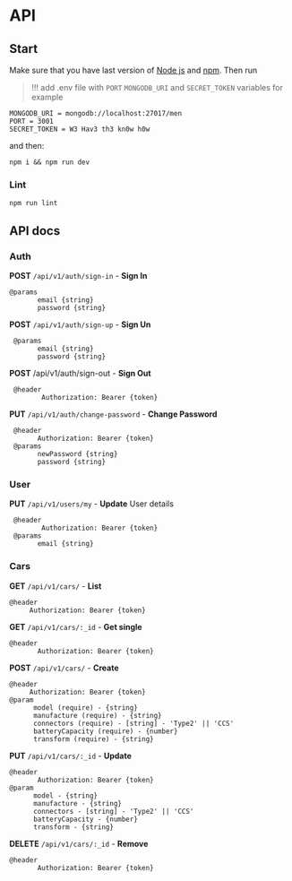 # API

## Start

Make sure that you have last version of [Node js](https://nodejs.org/en//) and [npm](https://www.npmjs.com/). Thеn run

> !!! add .env file with `PORT` `MONGODB_URI` and `SECRET_TOKEN` variables for example

```
MONGODB_URI = mongodb://localhost:27017/men
PORT = 3001
SECRET_TOKEN = W3 Hav3 th3 kn0w h0w

```

and then:

```
npm i && npm run dev

```

### Lint

```
npm run lint
```

## API docs

### Auth

**POST** `/api/v1/auth/sign-in` - **Sign In**

```
@params
       email {string}
       password {string}
```

**POST** `/api/v1/auth/sign-up` - **Sign Un**

```
 @params
       email {string}
       password {string}
```

**POST** /api/v1/auth/sign-out - **Sign Out**

```
 @header
        Authorization: Bearer {token}
```

**PUT** `/api/v1/auth/change-password` - **Change Password**

```
 @header
       Authorization: Bearer {token}
 @params
       newPassword {string}
       password {string}
```

### User

**PUT** `/api/v1/users/my` - **Update** User details

```
 @header
        Authorization: Bearer {token}
 @params
       email {string}
```

### Cars

**GET** `/api/v1/cars/` - **List**

```
@header
     Authorization: Bearer {token}
```

**GET** `/api/v1/cars/:_id` - **Get single**

```
@header
       Authorization: Bearer {token}
```

**POST** `/api/v1/cars/` - **Create**

```
@header
     Authorization: Bearer {token}
@param
      model (require) - {string}
      manufacture (require) - {string}
      connectors (require) - [string] - 'Type2' || 'CCS'
      batteryCapacity (require) - {number}
      transform (require) - {string}
```

**PUT** `/api/v1/cars/:_id` - **Update**

```
@header
       Authorization: Bearer {token}
@param
      model - {string}
      manufacture - {string}
      connectors - [string] - 'Type2' || 'CCS'
      batteryCapacity - {number}
      transform - {string}
```

**DELETE** `/api/v1/cars/:_id` - **Remove**

```
@header
       Authorization: Bearer {token}
```
